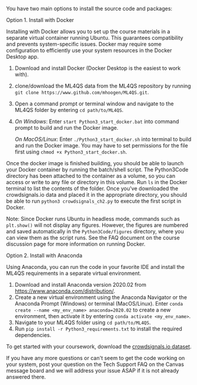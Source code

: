 You have two main options to install the source code and packages:

Option 1. Install with Docker

Installing with Docker allows you to set up the course materials in a separate virtual container running Ubuntu. This guarantees compatibility and prevents system-specific issues. Docker may require some configuration to efficiently use your system resources in the Docker Desktop app.

1. Download and install Docker (Docker Desktop is the easiest to work with).
2. clone/download the ML4QS data from the ML4QS repository by running `git clone https://www.github.com/mhoogen/ML4QS.git`.
3. Open a command prompt or terminal window and navigate to the ML4QS folder by entering `cd path/to/ML4QS`.
3. <i>On Windows</i>: Enter `start Python3_start_docker.bat` into command prompt to build and run the Docker image.
   
   <i>On MacOS/Linux</i>: Enter `./Python3_start_docker.sh` into terminal to build and run the Docker image. You may have to set permissions for the file first using `chmod +x Python3_start_docker.sh`.
   
Once the docker image is finished building, you should be able to launch your Docker container by running the batch/shell script. The Python3Code directory has been attached to the container as a volume, so you can access or write to any file or directory in this volume. Run `ls` in the Docker terminal to list the contents of the folder. Once you've downloaded the crowdsignals.io data and placed it in the appropriate directory, you should be able to run `python3 crowdsignals_ch2.py` to execute the first script in Docker.

Note: Since Docker runs Ubuntu in headless mode, commands such as `plt.show()` will not display any figures. However, the figures are numbered and saved automatically in the `Python3Code/figures` directory, where you can view them as the script runs. See the FAQ document on the course discussion page for more information on running Docker.

Option 2. Install with Anaconda 

Using Anaconda, you can run the code in your favorite IDE and install the ML4QS requirements in a separate virtual environment. 

1. Download and install Anaconda version 2020.02 from https://www.anaconda.com/distribution/.
2. Create a new virtual environment using the Anaconda Navigator or the Anaconda Prompt (Windows) or terminal (MacOS/Linux). Enter `conda create --name <my_env_name> anaconda=2020.02` to create a new environment, then activate it by entering `conda activate <my_env_name>`. 
3. Navigate to your ML4QS folder using `cd path/to/ML4QS`. 
4. Run `pip install -r Python3_requirements.txt` to install the required dependencies. 

To get started with your coursework, download the [crowdsignals.io dataset](http://www.cs.vu.nl/~mhoogen/ml4qs/crowdsignals.zip).

If you have any more questions or can't seem to get the code working on your system, post your question on the Tech Support FAQ on the Canvas message board and we will address your issue ASAP if it is not already answered there.
